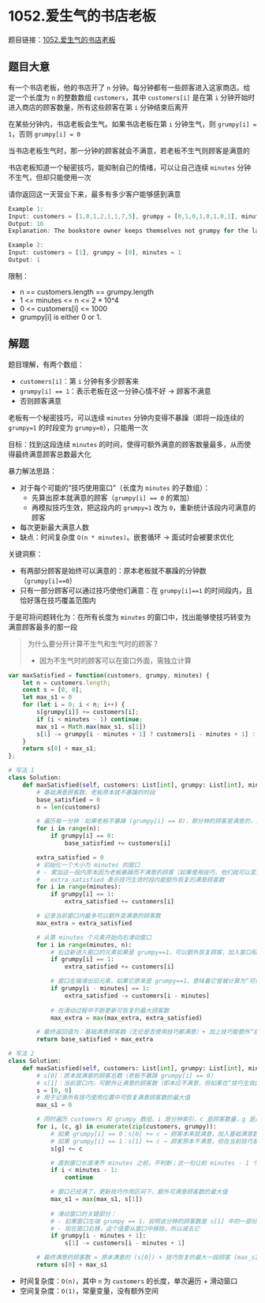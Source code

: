 # 1052.爱生气的书店老板

题目链接：[1052.爱生气的书店老板](https://leetcode.cn/problems/grumpy-bookstore-owner/)

## 题目大意

有一个书店老板，他的书店开了 `n` 分钟。每分钟都有一些顾客进入这家商店。给定一个长度为 `n` 的整数数组 `customers`，其中 `customers[i]` 是在第 `i` 分钟开始时进入商店的顾客数量，所有这些顾客在第 `i` 分钟结束后离开

在某些分钟内，书店老板会生气。如果书店老板在第 `i` 分钟生气，则 `grumpy[i] = 1`，否则 `grumpy[i] = 0`

当书店老板生气时，那一分钟的顾客就会不满意，若老板不生气则顾客是满意的

书店老板知道一个秘密技巧，能抑制自己的情绪，可以让自己连续 `minutes` 分钟不生气，但却只能使用一次

请你返回这一天营业下来，最多有多少客户能够感到满意 

```js
Example 1:
Input: customers = [1,0,1,2,1,1,7,5], grumpy = [0,1,0,1,0,1,0,1], minutes = 3
Output: 16
Explanation: The bookstore owner keeps themselves not grumpy for the last 3 minutes. The maximum number of customers that can be satisfied = 1 + 1 + 1 + 1 + 7 + 5 = 16.

Example 2:
Input: customers = [1], grumpy = [0], minutes = 1
Output: 1
```

限制：
- n == customers.length == grumpy.length
- 1 <= minutes <= n <= 2 * 10^4
- 0 <= customers[i] <= 1000
- grumpy[i] is either 0 or 1.

## 解题

题目理解，有两个数组：
- `customers[i]`：第 `i` 分钟有多少顾客来
- `grumpy[i] == 1`：表示老板在这一分钟心情不好 → 顾客不满意
- 否则顾客满意

老板有一个秘密技巧，可以连续 `minutes` 分钟内变得不暴躁（即将一段连续的 `grumpy=1` 的时段变为 `grumpy=0`），只能用一次

目标：找到这段连续 `minutes` 的时间，使得可额外满意的顾客数量最多，从而使得最终满意顾客总数最大化

暴力解法思路：
- 对于每个可能的“技巧使用窗口”（长度为 `minutes` 的子数组）：
  - 先算出原本就满意的顾客（`grumpy[i] == 0` 的累加）
  - 再模拟技巧生效，把这段内的 `grumpy=1` 改为 `0`，重新统计该段内可满意的顾客
- 每次更新最大满意人数
- 缺点：时间复杂度 `O(n * minutes)`。嵌套循环 → 面试时会被要求优化

关键洞察：
- 有两部分顾客是始终可以满意的：原本老板就不暴躁的分钟数（`grumpy[i]==0`）
- 只有一部分顾客可以通过技巧使他们满意：在 `grumpy[i]==1` 的时间段内，且恰好落在技巧覆盖范围内

于是可将问题转化为：在所有长度为 `minutes` 的窗口中，找出能够使技巧转变为满意顾客最多的那一段

> 为什么要分开计算不生气和生气时的顾客？
> - 因为不生气时的顾客可以在窗口外面，需独立计算

```js
var maxSatisfied = function(customers, grumpy, minutes) {
    let n = customers.length;
    const s = [0, 0];
    let max_s1 = 0
    for (let i = 0; i < n; i++) {
        s[grumpy[i]] += customers[i];
        if (i < minutes - 1) continue;
        max_s1 = Math.max(max_s1, s[1])
        s[1] -= grumpy[i - minutes + 1] ? customers[i - minutes + 1] : 0;
    }
    return s[0] + max_s1;
};
```
```python
# 写法 1
class Solution:
    def maxSatisfied(self, customers: List[int], grumpy: List[int], minutes: int) -> int:
        # 基础满意顾客数，老板原本就不暴躁的时段
        base_satisfied = 0
        n = len(customers)

        # 遍历每一分钟：如果老板不暴躁 (grumpy[i] == 0)，那分钟的顾客是满意的，加入基础满意数
        for i in range(n):
            if grumpy[i] == 0:
                base_satisfied += customers[i]

        extra_satisfied = 0
        # 初始化一个大小为 minutes 的窗口
        # - 累加这一段内原本因为老板暴躁而不满意的顾客（如果使用技巧，他们就可以变满意）
        # - extra_satisfied 表示技巧生效时段内能额外恢复的满意顾客数
        for i in range(minutes):
            if grumpy[i] == 1:
                extra_satisfied += customers[i]

        # 记录当前窗口内最多可以额外变满意的顾客数
        max_extra = extra_satisfied

        # 从第 minutes 个元素开始向右滑动窗口
        for i in range(minutes, n):
            # 右边新进入窗口的元素如果是 grumpy==1，可以额外恢复顾客，加入窗口和
            if grumpy[i] == 1:
                extra_satisfied += customers[i]

            # 窗口左端滑出旧元素，如果它原来是 grumpy==1，意味着它曾被计算为“可恢复的顾客”，现在要移除
            if grumpy[i - minutes] == 1:
                extra_satisfied -= customers[i - minutes]
            
            # 在滑动过程中不断更新可恢复的最大顾客数
            max_extra = max(max_extra, extra_satisfied)

        # 最终返回值为：基础满意顾客数（无论是否使用技巧都满意）+ 加上技巧能额外“救回”的满意顾客最大值
        return base_satisfied + max_extra

# 写法 2
class Solution:
    def maxSatisfied(self, customers: List[int], grumpy: List[int], minutes: int) -> int:
        # s[0]：原本就满意的顾客总数（老板不暴躁 grumpy[i] == 0）
        # s[1]：当前窗口内，可额外让满意的顾客数（即本应不满意，但如果在“技巧生效区间”里，就会满意的那部分）
        s = [0, 0]
        # 用于记录所有技巧使用位置中可恢复满意顾客数的最大值
        max_s1 = 0

        # 同时遍历 customers 和 grumpy 数组，i 是分钟索引，c 是顾客数量，g 是是否暴躁
        for i, (c, g) in enumerate(zip(customers, grumpy)):
            # 如果 grumpy[i] == 0：s[0] += c → 顾客本来就满意，加入基础满意数
            # 如果 grumpy[i] == 1：s[1] += c → 顾客原本不满意，但在当前技巧窗口中就可“变得满意”
            s[g] += c

            # 直到窗口长度凑齐 minutes 之前，不判断；这一句让前 minutes - 1 个数据先“填满窗口”
            if i < minutes - 1:  
                continue

            # 窗口已经满了，更新技巧作用区间下，额外可满意顾客数的最大值
            max_s1 = max(max_s1, s[1])
            
            # 滑动窗口的关键部分：
            # - 如果窗口左端 grumpy == 1，说明该分钟的顾客数是 s[1] 中的一部分
            # - 现在窗口右移，这个值要从窗口中移除，所以减去它
            if grumpy[i - minutes + 1]:
                s[1] -= customers[i - minutes + 1]  

        # 最终满意的顾客数 = 原本满意的 (s[0]) + 技巧恢复的最大一段顾客 (max_s1)
        return s[0] + max_s1
```

- 时间复杂度：`O(n)`，其中 `n` 为 `customers` 的长度，单次遍历 + 滑动窗口
- 空间复杂度：`O(1)`，常量变量，没有额外空间
